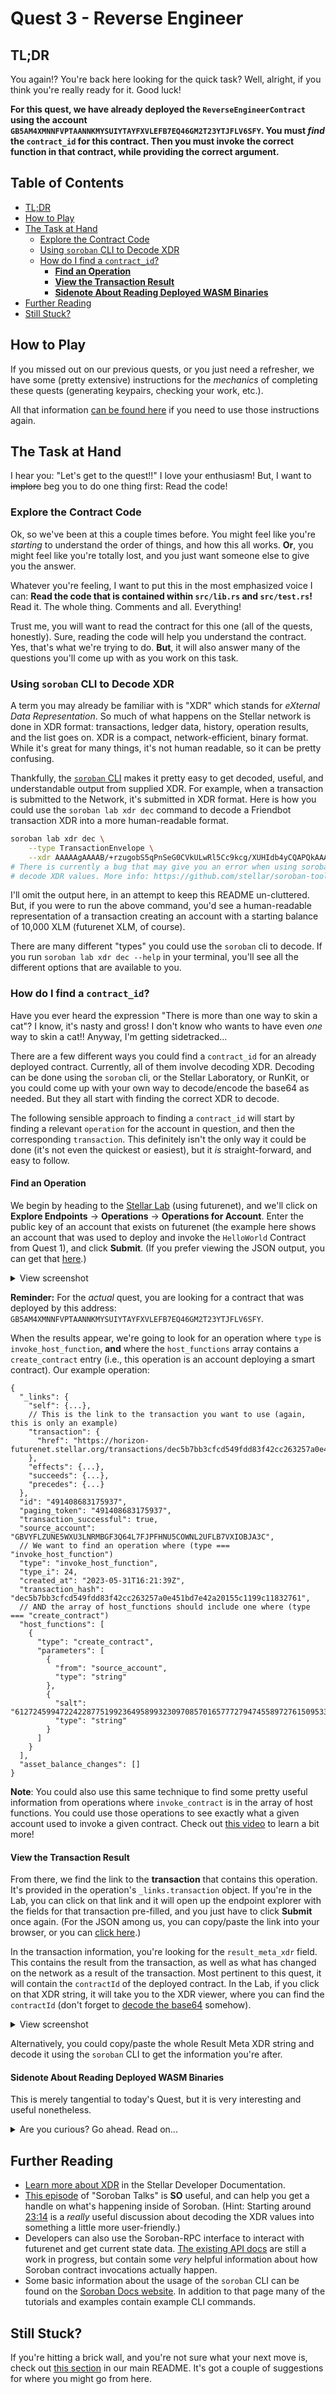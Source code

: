 # Quest 3 - Reverse Engineer <!-- omit in toc -->

## TL;DR

You again!? You're back here looking for the quick task? Well, alright, if you
think you're really ready for it. Good luck!

**For this quest, we have already deployed the `ReverseEngineerContract` using
the account `GB5AM4XMNNFVPTAANNKMYSUIYTAYFXVLEFB7EQ46GM2T23YTJFLV6SFY`. You must
_find_ the `contract_id` for this contract. Then you must invoke the correct
function in that contract, while providing the correct argument.**

## Table of Contents <!-- omit in toc -->

- [TL;DR](#tldr)
- [How to Play](#how-to-play)
- [The Task at Hand](#the-task-at-hand)
  - [Explore the Contract Code](#explore-the-contract-code)
  - [Using `soroban` CLI to Decode XDR](#using-soroban-cli-to-decode-xdr)
  - [How do I find a `contract_id`?](#how-do-i-find-a-contract_id)
    - [**Find an Operation**](#find-an-operation)
    - [**View the Transaction Result**](#view-the-transaction-result)
    - [**Sidenote About Reading Deployed WASM Binaries**](#sidenote-about-reading-deployed-wasm-binaries)
- [Further Reading](#further-reading)
- [Still Stuck?](#still-stuck)

## How to Play

If you missed out on our previous quests, or you just need a refresher, we have
some (pretty extensive) instructions for the _mechanics_ of completing these
quests (generating keypairs, checking your work, etc.).

All that information [can be found here][how-to-play] if you need to use those
instructions again.

## The Task at Hand

I hear you: "Let's get to the quest!!" I love your enthusiasm! But, I want to
~~implore~~ beg you to do one thing first: Read the code!

### Explore the Contract Code

Ok, so we've been at this a couple times before. You might feel like you're
_starting_  to understand the order of things, and how this all works. **Or**,
you might feel like you're totally lost, and you just want someone else to give
you the answer.

Whatever you're feeling, I want to put this in the most emphasized voice I can:
**Read the code that is contained within `src/lib.rs` and `src/test.rs`!** Read
it. The whole thing. Comments and all. Everything!

Trust me, you will want to read the contract for this one (all of the quests,
honestly). Sure, reading the code will help you understand the contract. Yes,
that's what we're trying to do. **But**, it will also answer many of the
questions you'll come up with as you work on this task.

### Using `soroban` CLI to Decode XDR

A term you may already be familiar with is "XDR" which stands for _eXternal Data
Representation_. So much of what happens on the Stellar network is done in XDR
format: transactions, ledger data, history, operation results, and the list goes
on. XDR is a compact, network-efficient, binary format. While it's great for
many things, it's not human readable, so it can be pretty confusing.

Thankfully, the [`soroban` CLI][soroban-cli] makes it pretty easy to get
decoded, useful, and understandable output from supplied XDR. For example, when
a transaction is submitted to the Network, it's submitted in XDR format. Here is
how you could use the `soroban lab xdr dec` command to decode a Friendbot
transaction XDR into a more human-readable format.

```bash
soroban lab xdr dec \
    --type TransactionEnvelope \
    --xdr AAAAAgAAAAB/+rzugobS5qPnSeG0CVkULwRl5Cc9kcg/XUHIdb4yCQAPQkAAAAHHAAAAAQAAAAEAAAAAAAAAAAAAAAAAAAAAAAAAAAAAAAEAAAABAAAAABB90WssODNIgi6BHveqzxTRmIpvAFRyVNM+Hm2GVuCcAAAAAAAAAADUMzT2qToPBg3PknXD1EvFboyl8UexTQeoQmbHCGOYgwAAABdIdugAAAAAAAAAAAJ1vjIJAAAAQPR0KSBc+o4+MepdKaLIJxVHFrpal/ZDuVptfmz59KDleWyvavj/TUMOIwdB1supznkZPBvs56BEgMMsQqlyPwGGVuCcAAAAQEu+jREyXoJNXjyUqkHPeqL6uu+bHd0u69Ezvl++PcDnTiIqS2PGy9Ub4wFDsKGP1K6CE89fXDp3VXlwVrcBNgQ=
# There is currently a bug that may give you an error when using soroban-cli to
# decode XDR values. More info: https://github.com/stellar/soroban-tools/issues/670
```

I'll omit the output here, in an attempt to keep this README un-cluttered. But,
if you were to run the above command, you'd see a human-readable representation
of a transaction creating an account with a starting balance of 10,000 XLM
(futurenet XLM, of course).

There are many different "types" you could use the `soroban` cli to decode. If
you run `soroban lab xdr dec --help` in your terminal, you'll see all the
different options that are available to you.

### How do I find a `contract_id`?

Have you ever heard the expression "There is more than one way to skin a cat"? I
know, it's nasty and gross! I don't know who wants to have even _one_ way to
skin a cat!! Anyway, I'm getting sidetracked...

There are a few different ways you could find a `contract_id` for an already
deployed contract. Currently, all of them involve decoding XDR. Decoding can be
done using the `soroban` cli, or the Stellar Laboratory, or RunKit, or you could
come up with your own way to decode/encode the base64 as needed. But they all
start with finding the correct XDR to decode.

The following sensible approach to finding a `contract_id` will start by finding
a relevant `operation` for the account in question, and then the corresponding
`transaction`. This definitely isn't the only way it could be done (it's not
even the quickest or easiest), but it _is_ straight-forward, and easy to follow.

#### **Find an Operation**

We begin by heading to the [Stellar Lab][lab] (using futurenet), and we'll click
on **Explore Endpoints** -> **Operations** -> **Operations for Account**. Enter
the public key of an account that exists on futurenet (the example here shows an
account that was used to deploy and invoke the `HelloWorld` Contract from Quest
1), and click **Submit**. (If you prefer viewing the JSON output, you can get
that [here][ops].)

<details>
<summary>View screenshot</summary>

![Operations for Account](https://user-images.githubusercontent.com/2024293/202301202-4cc30e8e-b5ca-4efd-873d-52d75a43eb50.png)

</details>

**Reminder:** For the _actual_ quest, you are looking for a contract that was
deployed by this address:
`GB5AM4XMNNFVPTAANNKMYSUIYTAYFXVLEFB7EQ46GM2T23YTJFLV6SFY`.

When the results appear, we're going to look for an operation where `type` is
`invoke_host_function`, **and** where the `host_functions` array contains a
`create_contract` entry (i.e., this operation is an account deploying a smart
contract). Our example operation:

```json5
{
  "_links": {
    "self": {...},
    // This is the link to the transaction you want to use (again, this is only an example)
    "transaction": {
      "href": "https://horizon-futurenet.stellar.org/transactions/dec5b7bb3cfcd549fdd83f42cc263257a0e451bd7e42a20155c1199c11832761"
    },
    "effects": {...},
    "succeeds": {...},
    "precedes": {...}
  },
  "id": "491408683175937",
  "paging_token": "491408683175937",
  "transaction_successful": true,
  "source_account": "GBVYFLZUNE5WXU3LNRMBGF3Q64L7FJPFHNU5COWNL2UFLB7VXIOBJA3C",
  // We want to find an operation where (type === "invoke_host_function")
  "type": "invoke_host_function",
  "type_i": 24,
  "created_at": "2023-05-31T16:21:39Z",
  "transaction_hash": "dec5b7bb3cfcd549fdd83f42cc263257a0e451bd7e42a20155c1199c11832761",
  // AND the array of host_functions should include one where (type === "create_contract")
  "host_functions": [
    {
      "type": "create_contract",
      "parameters": [
        {
          "from": "source_account",
          "type": "string"
        },
        {
          "salt": "61272459947224228775199236495899323097085701657772794745589727615095339805129",
          "type": "string"
        }
      ]
    }
  ],
  "asset_balance_changes": []
}
```

**Note**: You could also use this same technique to find some pretty useful
information from operations where `invoke_contract` is in the array of host
functions. You could use those operations to see exactly what a given account
used to invoke a given contract. Check out [this video][twitch] to learn a bit
more!

#### **View the Transaction Result**

From there, we find the link to the **transaction** that contains this
operation. It's provided in the operation's `_links.transaction` object. If
you're in the Lab, you can click on that link and it will open up the endpoint
explorer with the fields for that transaction pre-filled, and you just have to
click **Submit** once again. (For the JSON among us, you can copy/paste the link
into your browser, or you can [click here][tx].)

In the transaction information, you're looking for the `result_meta_xdr` field.
This contains the result from the transaction, as well as what has changed on
the network as a result of the transaction. Most pertinent to this quest, it
will contain the `contractId` of the deployed contract. In the Lab, if you
click on that XDR string, it will take you to the XDR viewer, where you can find
the `contractId` (don't forget to [decode the base64][twitch-clip] somehow).

<details>
<summary>View screenshot</summary>

![Transaction Result Meta XDR](https://user-images.githubusercontent.com/2024293/242346996-7ae90c42-0fb0-40b7-b15f-dd37df344da1.png)

</details>

Alternatively, you could copy/paste the whole Result Meta XDR string and decode
it using the `soroban` CLI to get the information you're after.

#### **Sidenote About Reading Deployed WASM Binaries**

This is merely tangential to today's Quest, but it is very interesting and
useful nonetheless.

<details>
<summary>Are you curious? Go ahead. Read on...</summary>

The reason we've taken you to see the full transaction meta is to point out that
included in this XDR is also the `wasmId`! Yeah, that's right. The ID of the
installed WASM executable!

In short, when you `deploy` a soroban contract, two things happen: first the
code is "installed" (the wasm byte-code is uploaded, identified by its hash),
then it is "deployed" (a `contract_id` is created that points to the installed
code's hash).

It's a bit of a journey from there, and I highly suggest you take a trip to
[this part][get-wasm-code] of the [`getLedgerEntries` method][gle] on the
Soroban-RPC docs. You could ultimately retrieve the binary byte-code, decode it
from base64 into hex, and then store it as a binary `.wasm` file locally.

The resulting `.wasm` file would be identical to the compiled contract that was
initially deployed. You could re-deploy it, use `soroban contract bindings` to
get information about it, or whatever else you could come up with. Cool, huh!?

Like we said, this isn't particularly pertinent to this quest, but it could come
in handy at some point for you.

</details>

## Further Reading

- [Learn more about XDR][xdr] in the Stellar Developer Documentation.
- [This episode][twitch-full] of "Soroban Talks" is **SO** useful, and can help
  you get a handle on what's happening inside of Soroban. (Hint: Starting around
  [23:14][twitch] is a _really_ useful discussion about decoding the XDR values
  into something a little more user-friendly.)
- Developers can also use the Soroban-RPC interface to interact with futurenet
  and get current state data. [The existing API docs][soroban-rpc] are still a
  work in progress, but contain some _very_ helpful information about how
  Soroban contract invocations actually happen.
- Some basic information about the usage of the `soroban` CLI can be found on
  the [Soroban Docs website][install-soroban]. In addition to that page many of
  the tutorials and examples contain example CLI commands.

## Still Stuck?

If you're hitting a brick wall, and you're not sure what your next move is,
check out [this section](../../README.md#feeling-lost) in our main README. It's
got a couple of suggestions for where you might go from here.

[how-to-play]: ../1-hello-world/README.md#how-to-play
[xdr]: https://developers.stellar.org/docs/encyclopedia/xdr
[soroban-cli]: https://soroban.stellar.org/docs/reference/soroban-cli
[lab]: https://laboratory.stellar.org/#?network=futurenet
[ops]: https://horizon-futurenet.stellar.org/accounts/GBVYFLZUNE5WXU3LNRMBGF3Q64L7FJPFHNU5COWNL2UFLB7VXIOBJA3C/operations?order=desc
[tx]: https://horizon-futurenet.stellar.org/transactions/dec5b7bb3cfcd549fdd83f42cc263257a0e451bd7e42a20155c1199c11832761
[twitch]: https://www.twitch.tv/videos/1642865389?t=00h23m14s
[twitch-clip]: https://clips.twitch.tv/FragileSneakyOstrichGivePLZ-DK9h3VVmUjqVDDZG
[twitch-full]: https://www.twitch.tv/videos/1642865389
[soroban-rpc]: https://soroban.stellar.org/api
[install-soroban]: https://soroban.stellar.org/docs/getting-started/setup#install-the-soroban-cli
[gle]: https://soroban.stellar.org/api/methods/getLedgerEntries
[get-wasm-code]: https://soroban.stellar.org/api/methods/getLedgerEntries#requesting-a-contracts-wasm-code
